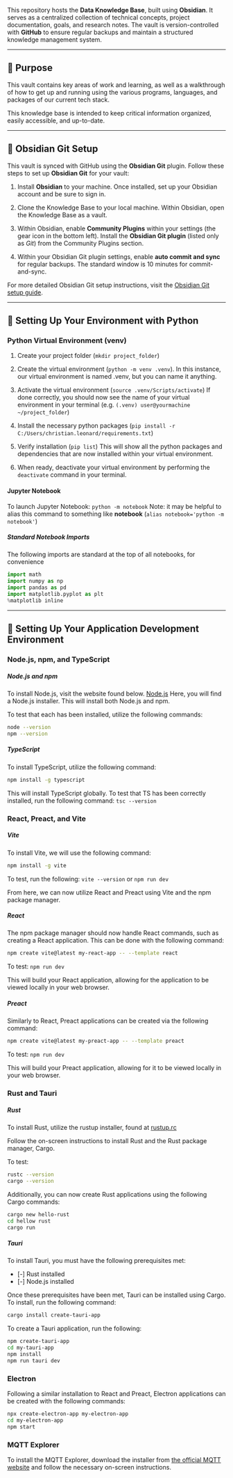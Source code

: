 This repository hosts the **Data Knowledge Base**, built using **Obsidian**. It serves as a centralized collection of technical concepts, project documentation, goals, and research notes. The vault is version-controlled with **GitHub** to ensure regular backups and maintain a structured knowledge management system.

---

## **🔹 Purpose**

This vault contains key areas of work and learning, as well as a walkthrough of how to get up and running using the various programs, languages, and packages of our current tech stack.

This knowledge base is intended to keep critical information organized, easily accessible, and up-to-date.

---

## **🔹 Obsidian Git Setup**

This vault is synced with GitHub using the **Obsidian Git** plugin. Follow these steps to set up **Obsidian Git** for your vault:

1. Install **Obsidian** to your machine. Once installed, set up your Obsidian account and be sure to sign in.
    
2. Clone the Knowledge Base to your local machine. Within Obsidian, open the Knowledge Base as a vault.
    
3. Within Obsidian, enable **Community Plugins** within your settings (the gear icon in the bottom left). Install the **Obsidian Git plugin** (listed only as *Git*) from the Community Plugins section.
    
4. Within your Obsidian Git plugin settings, enable **auto commit and sync** for regular backups. The standard window is 10 minutes for commit-and-sync.
    

For more detailed Obsidian Git setup instructions, visit the [Obsidian Git setup guide](https://publish.obsidian.md/git-doc/Start+here).

---

## **🔹 Setting Up Your Environment with Python**

### Python Virtual Environment (venv)
1. Create your project folder (`mkdir project_folder`)
   
2. Create the virtual environment (`python -m venv .venv`). 
	   In this instance, our virtual environment is named .venv, but you can name it anything.
   
3.  Activate the virtual environment (`source .venv/Scripts/activate`)
	   If done correctly, you should now see the name of your virtual environment in your terminal (e.g. `(.venv) user@yourmachine ~/project_folder`) 
   
4. Install the necessary python packages (`pip install -r C:/Users/christian.leonard/requirements.txt`)
   
5. Verify installation (`pip list`) 
	   This will show all the python packages and dependencies that are now installed within your virtual environment.
   
6. When ready, deactivate your virtual environment by performing the `deactivate` command in your terminal.

#### Jupyter Notebook
To launch Jupyter Notebook: `python -m notebook`
Note: it may be helpful to alias this command to something like **notebook** (`alias notebook='python -m notebook'`)

##### Standard Notebook Imports
The following imports are standard at the top of all notebooks, for convenience
```python 
import math
import numpy as np
import pandas as pd
import matplotlib.pyplot as plt
%matplotlib inline
```

---
## **🔹 Setting Up Your Application Development Environment**

### Node.js, npm, and TypeScript

##### Node.js and npm
To install Node.js, visit the website found below.
[Node.js](https://nodejs.org/)
Here, you will find a Node.js installer. This will install both Node.js and npm.

To test that each has been installed, utilize the following commands:
```bash
node --version
npm --version
```
##### TypeScript
To install TypeScript, utilize the following command:
```bash
npm install -g typescript
```
This will install TypeScript globally. To test that TS has been correctly installed, run the following command: `tsc --version`

### React, Preact, and Vite
##### Vite
To install Vite, we will use the following command:
```bash
npm install -g vite
```
To test, run the following: `vite --version` or `npm run dev`

From here, we can now utilize React and Preact using Vite and the npm package manager.

##### React
The npm package manager should now handle React commands, such as creating a React application. This can be done with the following command:
```bash
npm create vite@latest my-react-app -- --template react
```

To test: `npm run dev`

This will build your React application, allowing for the application to be viewed locally in your web browser.

##### Preact
Similarly to React, Preact applications can be created via the following command:
```bash
npm create vite@latest my-preact-app -- --template preact
```

To test: `npm run dev`

This will build your Preact application, allowing for it to be viewed locally in your web browser.

### Rust and Tauri

##### Rust
To install Rust, utilize the rustup installer, found at [rustup.rc](https://rustup.rs/)

Follow the on-screen instructions to install Rust and the Rust package manager, Cargo.

To test: 
```bash
rustc --version
cargo --version
```

Additionally, you can now create Rust applications using the following Cargo commands:
```bash
cargo new hello-rust
cd hellow rust
cargo run
```
##### Tauri
To install Tauri, you must have the following prerequisites met:
- [-] Rust installed
- [-] Node.js installed

Once these prerequisites have been met, Tauri can be installed using Cargo. To install, run the following command:
```bash
cargo install create-tauri-app
```
To create a Tauri application, run the following:
```bash
npm create-tauri-app
cd my-tauri-app
npm install
npm run tauri dev
```
### Electron
Following a similar installation to React and Preact, Electron applications can be created with the following commands:
```bash
npx create-electron-app my-electron-app
cd my-electron-app
npm start
```

### MQTT Explorer
To install the MQTT Explorer, download the installer from [the official MQTT website](https://mqtt-explorer.com/) and follow the necessary on-screen instructions.